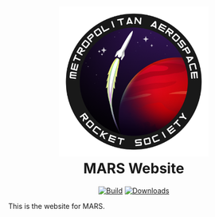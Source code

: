 <h1 align="center">
  <img src="docs/img/logo.png" width="300" alt="logo"/>  <br>
  <b>MARS Website</b>
  <br>
</h1>

<p align="center">
  <a href="https://github.com/zeulewan/test/actions/workflows/ci.yml"><img
    src="https://github.com/zeulewan/test/actions/workflows/ci.yml/badge.svg"
    alt="Build"
  /></a>
  <a href="https://github.com/zeulewan/test/actions/workflows/pages/pages-build-deployment"><img
    src="https://github.com/zeulewan/test/actions/workflows/pages/pages-build-deployment/badge.svg"
    alt="Downloads"
  /></a>
</p>

This is the website for MARS.
